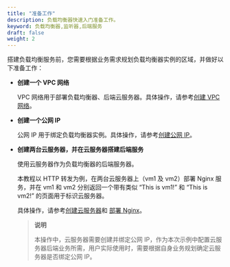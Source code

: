 ```yaml
---
title: "准备工作"
description: 负载均衡器快速入门准备工作。
keyword: 负载均衡器,监听器,后端服务
draft: false
weight: 2
---
```


搭建负载均衡服务前，您需要根据业务需求规划负载均衡器实例的区域，并做好以下准备工作：

- **创建一个 VPC 网络**

  VPC 网络用于部署负载均衡器、后端云服务器。具体操作，请参考[创建 VPC 网络](/network/vpc/manual/vpcnet/10_create_vpc/)。

- **创建一个公网 IP**

  公网 IP 用于绑定负载均衡器实例。具体操作，请参考[创建公网 IP](/network/eip/manual/ipv4/outband_ipv4/#申请外部绑定的-ipv4-公网-ip)。

- **创建两台云服务器，并在云服务器搭建后端服务**

  使用云服务器作为负载均衡器的后端服务器。

  本教程以 HTTP 转发为例，在两台云服务器上（vm1 及 vm2）部署 Nginx 服务，并在 vm1 和 vm2 分别返回一个带有类似 “This is vm1!” 和 “This is vm2!” 的页面用于标识云服务器。

  具体操作，请参考[创建云服务器](/compute/vm/quickstart/create_vm/)和 [部署 Nginx](../centos_nginx/)。

  > **说明**
  >
  > 本操作中，云服务器需要创建并绑定公网 IP，作为本次示例中配置云服务器后端业务所需，用户实际使用时，需要根据自身业务规划确定云服务器是否绑定公网 IP。

